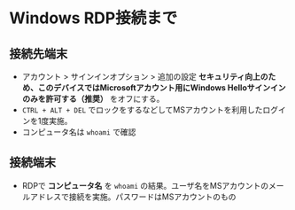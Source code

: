 # Windows RDP接続まで

## 接続先端末
- アカウント > サインインオプション > 追加の設定
  **セキュリティ向上のため、このデバイスではMicrosoftアカウント用にWindows Helloサインインのみを許可する（推奨）** をオフにする。
- `CTRL + ALT + DEL` でロックをするなどしてMSアカウントを利用したログインを1度実施。
- コンピュータ名は `whoami` で確認

## 接続端末
- RDPで **コンピュータ名** を `whoami` の結果。ユーザ名をMSアカウントのメールアドレスで接続を実施。パスワードはMSアカウントのもの
